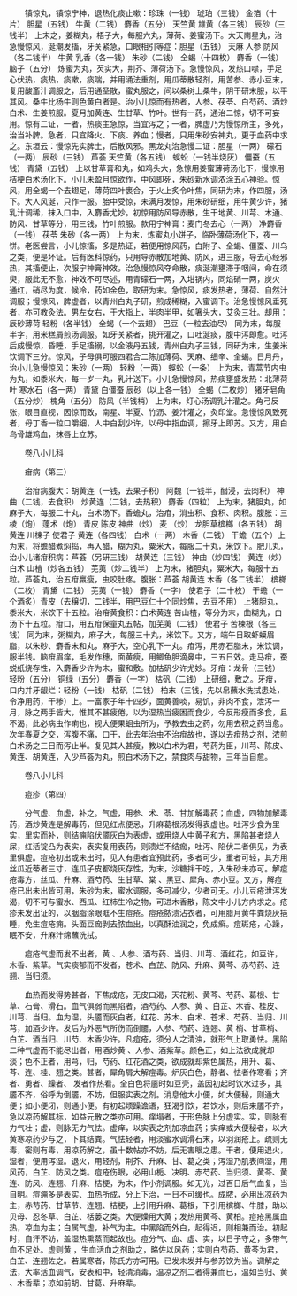 <!-- { "loadSidebar": true } -->
　　镇惊丸，镇惊宁神，退热化痰止嗽：珍珠（一钱） 琥珀（三钱） 金箔（十片） 胆星（五钱） 牛黄（二钱） 麝香（五分） 天竺黄 雄黄（各三钱） 辰砂（三钱半） 上末之，姜糊丸，梧子大，每服六丸，薄荷、姜蜜汤下。大天南星丸，治急慢惊风，涎潮发搐，牙关紧急，口眼相引等症：胆星（五钱） 天麻 人参 防风（各二钱半） 牛黄 乳香（各一钱） 朱砂（二钱） 全蝎（十四枚） 麝香（一钱） 脑子（五分） 炼蜜为丸，芡实大，荆芥、薄荷汤下。急慢惊风，发热口噤，手足心伏热，痰热，痰嗽，痰喘，并用涌法重剂，用瓜蒂散轻剂，用苦参、赤小豆末，复用酸齑汁调服之，后用通圣散，蜜丸服之，间以桑树上桑牛，阴干研末服，以平其风。桑牛比杨牛则色黄白者是。治小儿惊而有热者，人参、茯苓、白芍药、酒炒白术、生姜煎服。夏月加黄连、生甘草、竹叶。世有一药，通治二惊，切不可妄用。惊有二证，一者，热痰主急惊，当宜泻之；一者，脾虚乃为慢惊所主，多死，治当补脾。急者，只宜降火、下痰、养血；慢者，只用朱砂安神丸，更于血药中求之。东垣云：慢惊先实脾土，后散风邪。黑龙丸治急慢二证：胆星（一两） 礞石（一两） 辰砂（三钱） 芦荟 天竺黄（各五钱） 蜈蚣（一钱半烧灰） 僵蚕（五钱） 青黛（五钱） 上以甘草膏和丸，如鸡头大，急惊用姜蜜薄荷汤化下，慢惊用桔梗白术汤化下。小儿未盈月惊欲作，中风即死，朱砂新水调浓涂五心神验。惊风，用全蝎一个去翅足，薄荷四叶裹合，于火上炙令叶焦，同研为末，作四服，汤下。大人风涎，只作一服。胎中受惊，未满月发惊，用朱砂研细，用牛黄少许，猪乳汁调稀，抹入口中，入麝香尤妙。初惊用防风导赤散，生干地黄、川芎、木通、防风、甘草等分，用三钱，竹叶煎服。款用宁神膏：麦门冬去心（一两） 净麝香（一钱） 茯苓 朱砂（各一两） 上为末，炼蜜丸小饼子，临卧薄荷汤化下，夜一饼。老医尝言，小儿惊搐，多是热证，若便用惊风药，白附子、全蝎、僵蚕、川乌之类，便是坏证。后有医科惊药，只用导赤散加地黄、防风，进三服，导去心经邪热，其搐便止，次服宁神膏神效。治急慢惊风夺命散，痰涎潮壅滞于咽间，命在须臾，服此无不愈，神效不可尽述，用青礞石一两，入坩锅内，同焰硝一两，炭火 通红，硝尽为度，候冷，药如金色，取研为末。急惊风，痰发热者，薄荷、自然汁调服；慢惊风，脾虚者，以青州白丸子研，煎成稀糊，入蜜调下。治急慢惊风垂死者，亦可教灸法。男左女右，于大指上，半肉半甲，如箸头大，艾灸三壮。却用：辰砂薄荷 轻粉（各半钱） 全蝎（一个去翅） 巴豆（一粒去油尽） 同为末，每服半字，用米糕屑煎汤调服。如牙关紧者，挑开灌之，口吐涎痰，腹中泻即愈。吐泻后成慢惊，昏睡，手足搐搦，以金液丹五钱，青州白丸子三钱，同研为末，生姜米饮调下三分。惊风，子母俱可服四君合二陈加薄荷、天麻、细辛、全蝎。日月丹，治小儿急慢惊风：朱砂（一两） 轻粉（一两） 蜈蚣（一条） 上为末，青蒿节内虫为丸，如黍米大，每一岁一丸，乳汁送下。小儿急慢惊风，热痰壅盛发热：北薄荷叶 寒水石（各一两） 青黛 白僵蚕 辰砂（以上各一钱） 全蝎（二枚炒） 猪牙皂角（五分炒） 槐角（五分） 防风（半钱梢） 上为末，灯心汤调乳汁灌之。角弓反张，眼目直视，因惊而致，南星、半夏、竹沥、姜汁灌之，灸印堂。急慢惊风致死者，母丁香一粒口嚼细，人中白刮少许，以母中指血调，擦牙上即苏。又方，用白乌骨雄鸡血，抹唇上立苏。

　　卷八小儿科

　　疳病（第三）

　　治疳病腹大：胡黄连（一钱，去果子积） 阿魏（一钱半，醋浸，去肉积） 神曲（二钱，去食积） 炒黄连（二钱，去热积） 麝香（四粒） 上为末，猪胆丸，如麻子大，每服二十丸，白术汤下。香蟾丸，治疳，消虫积、食积、肉积。腹胀：三棱（炮） 蓬术（炮） 青皮 陈皮 神曲（炒） 麦 （炒） 龙胆草槟榔（各五钱） 胡黄连 川楝子 使君子 黄连（各四钱） 白术（一两） 木香（二钱） 干蟾（五个）上为末，将蟾醋煮焖捣，再入醋，糊为丸，粟米大，每服二十丸，米饮下。肥儿丸，治小儿诸疳积病：芦荟（另研三钱） 胡黄连（三钱） 神曲（炒四钱） 黄连（炒） 白术 山楂（炒各五钱） 芜荑（炒二钱半） 上为末，猪胆丸，粟米大，每服十五粒。芦荟丸，治五疳羸瘦，虫咬肚疼。腹胀：芦荟 胡黄连 木香（各二钱半） 槟榔（二枚） 青黛（二钱） 芜荑（一钱） 麝香（一字） 使君子（二十枚） 干蟾（一个酒炙）青皮（去穣切，二钱半，用巴豆仁十个同炒焦，去豆不用） 上猪胆丸，黍米大，米饮下十五粒。治疳黄食积：白术黄连 苦山楂，等分为末，曲糊丸，白汤下十五粒。疳口，用五疳保童丸五帖，加芜荑（二钱） 使君子 苦楝根（各三钱） 同为末，粥糊丸，麻子大，每服三十丸，米饮下。又方，端午日取虾蟆眉脂，以朱砂、麝香末和丸，麻子大，空心乳下一丸。疳泻，用赤石脂末，米饮调，服半钱。脑疳眉痒，毛发作穗，面黄瘦，用鲫鱼胆滴鼻中，三五日效。走马疳，蚕蜕纸烧存性，入麝香少许为末，蜜和敷。加枯矾少许尤妙。牙疳：龙骨（三钱） 轻粉（五分） 铜绿（五分） 麝香（一字） 枯矾（二钱） 上研细，敷之。牙疳，口内并牙龈烂：轻粉（一钱） 枯矾（二钱） 柏末（三钱，先以帛蘸水洗拭患处，令净用药，干糁）上。一富家子年十四岁，面黄善啖，易饥，非肉不食，泄泻一月，脉之两手皆大，惟其不甚疲倦，以为湿热当疲困而食少，今反形瘦而多食，且不渴，此必病虫作痢也，视大便果蛔虫所为，予教去虫之药，勿用去积之药当愈。次年春夏之交，泻腹不痛，口干，此去年治虫不治疳故也，遂以去疳热之剂，浓煎白术汤之三日而泻止半。复见其人甚瘦，教以白术为君，芍药为臣，川芎、陈皮、黄连、胡黄连，入少芦荟为丸，煎白术汤下之，禁食肉与甜物，三年当自愈。

　　卷八小儿科

　　痘疹（第四）

　　分气虚、血虚，补之。气虚，用参、术、苓、甘加解毒药；血虚，四物加解毒药，酒炒黄连是解毒药，但见红点便忌，升麻葛根汤发得表虚也。吐泻少食为里实，里实而补，则结痈陷伏靥灰白为表虚，或用烧人中黄子和方，黑陷甚者烧人屎，红活锭凸为表实，表实复用表药，则溃烂不结痂，吐泻、陷伏二者俱见，为表里俱虚。痘疮初出或未出时，见人有患者宜预此药，多者可少，重者可轻，其方用丝瓜近蒂者三寸，连瓜子皮都烧灰存性，为末，沙糖拌干吃，入朱砂未亦可。解痘疮毒方，丝瓜、升麻、酒芍药、生甘草、棠 、黑豆、犀角、赤小豆。又方，解痘疮已出未出皆可用，朱砂为末，蜜水调服，多可减少，少者可无。小儿豆疮泄泻发渴，切不可与蜜水、西瓜、红柿生冷之物，可进木香散，陈文中小儿方内求之。疮疹未发出证的，以胭脂涂眼眶不生痘疮。痘疮脓溃沾衣者，可用腊月黄牛粪烧灰挹睡，免生痘疮痈。头面豆痂剥去脓血出，以真酥油润之，免成癣。痘斑疮，心躁，眠不安，升麻汁绵蘸洗拭。

　　痘疮气虚而发不出者，黄 、人参、酒芍药、当归、川芎、酒红花，如豆许，木香、紫草。气实痰郁而不发者，苍术、白芷、防风、升麻、黄芩、赤芍药、连翘、当归须。

　　血热而发得势甚者，下焦成疮，无皮口渴，天花粉、黄芩、芍药、葛根、甘草、石膏、滑石。血气俱弱而黑陷者，酒芍药、人参、黄 、白芷、木香、桂皮、川芎、当归。血为湿，头靥而灰白者，红花、苏木、白术、苍术、芍药、当归、川芎，加酒少许。发后为外恶气所伤而倒靥，人参、芍药、连翘、黄 梢、甘草梢、白芷、酒当归、川芍、木香少许。凡痘疮，须分人之清浊，就形气上取勇怯。黑陷二种气虚而不能尽出者，用酒炒黄 、人参、酒紫草。颜色正，如上法欲成就却淡；色不正者，用芎，归，芍药、红花酒之类，欲成就却紫色属热，用升、葛、芩、连、桂、翘之类。甚者，犀角屑大解痘毒。炉灰白色，静者、怯者作寒看；齐者、勇者、躁者、 发者作热看。全白色将靥时如豆壳，盖因初起时饮水过多，其靥不齐，俗呼为倒靥，不妨，但服实表之剂。消息他大小便，如大便秘，则通大便；如小便闭，则通小便。有初起烦躁谵语，狂渴引饮，若饮水，则后来靥不齐，急以凉药解其标，如益元散之类亦可用。痒塌者，于形色脉上分虚实。实，则脉有力气壮；虚，则脉无力气怯。虚痒，以实表之剂加凉血药；实痒或大便秘者，以大黄寒凉药少与之，下其结粪。气怯轻者，用淡蜜水调滑石末，以羽润疮上。疏则无毒，密则有毒，用凉药解之，虽十数帖亦不妨，后无害眼之患。干者，便用退火，湿者，便用泻湿。退火，用轻剂，荆芥、升麻、甘、葛之类；泻湿乃肌表间湿，用风药，白芷、防风之类。痘疮伤眼，必用山栀、决明、赤芍药、当归须、黄芩、黄连、防风、连翘、升麻、桔梗，为末，作小剂调服。如无光，过百日后气血复，当自明。痘痈多是表实、血热所成，分上下治，一日不可缓也。成脓，必用出凉药为主，赤芍药、甘草节、连翘、桔梗，上引用升麻、葛根，下引用槟榔、牛膝，助以贝母、忍冬草、白芷、栝蒌之类。大便燥用大黄；发热用黄芩、黄柏。痘疮黑属血热，凉血为主；白属气虚，补气为主。中黑陷而外白，起得迟，则相兼而治。初起时，自汗不妨，盖湿热熏蒸而起故也。痘分气、血、虚、实，以日子守之，多带气血不足处。虚则黄 ，生血活血之剂助之，略佐以风药；实则白芍药、黄芩为君，白芷、连翘佐之。若属寒者，陈氏方亦可用。已发未发并与参苏饮为当。调解之法，大率活血调气，安表和中，轻清消毒，温凉之剂二者得兼而已，温如当归、黄 、木香辈；凉如前胡、甘葛、升麻辈。

